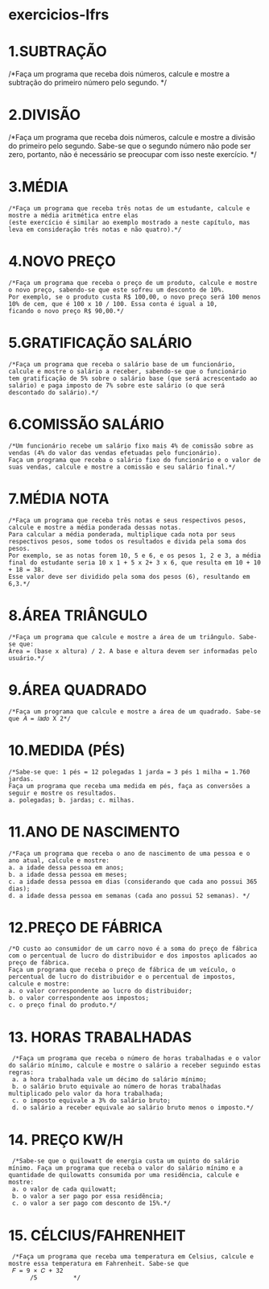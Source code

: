 # exercicios-Ifrs

# 1.SUBTRAÇÃO 
	
  /*Faça um programa que receba dois números, calcule e mostre a subtração do primeiro número pelo segundo. */

# 2.DIVISÃO
  
  /*Faça um programa que receba dois números, calcule e mostre a divisão do primeiro pelo segundo. 
    Sabe-se que o segundo número não pode ser zero, portanto, não é necessário se preocupar com isso neste exercício. */

# 3.MÉDIA  
    
    /*Faça um programa que receba três notas de um estudante, calcule e mostre a média aritmética entre elas 
    (este exercício é similar ao exemplo mostrado a neste capítulo, mas leva em consideração três notas e não quatro).*/
    
# 4.NOVO PREÇO

    /*Faça um programa que receba o preço de um produto, calcule e mostre o novo preço, sabendo-se que este sofreu um desconto de 10%. 
    Por exemplo, se o produto custa R$ 100,00, o novo preço será 100 menos 10% de cem, que é 100 x 10 / 100. Essa conta é igual a 10, 
    ficando o novo preço R$ 90,00.*/
    
# 5.GRATIFICAÇÃO SALÁRIO  
       
    /*Faça um programa que receba o salário base de um funcionário, calcule e mostre o salário a receber, sabendo-se que o funcionário 
    tem gratificação de 5% sobre o salário base (que será acrescentado ao salário) e paga imposto de 7% sobre este salário (o que será descontado do salário).*/

# 6.COMISSÃO SALÁRIO
        
    /*Um funcionário recebe um salário fixo mais 4% de comissão sobre as vendas (4% do valor das vendas efetuadas pelo funcionário). 
    Faça um programa que receba o salário fixo do funcionário e o valor de suas vendas, calcule e mostre a comissão e seu salário final.*/
        
# 7.MÉDIA NOTA

    /*Faça um programa que receba três notas e seus respectivos pesos, calcule e mostre a média ponderada dessas notas. 
    Para calcular a média ponderada, multiplique cada nota por seus respectivos pesos, some todos os resultados e divida pela soma dos pesos. 
    Por exemplo, se as notas forem 10, 5 e 6, e os pesos 1, 2 e 3, a média final do estudante seria 10 x 1 + 5 x 2+ 3 x 6, que resulta em 10 + 10 + 18 = 38. 
    Esse valor deve ser dividido pela soma dos pesos (6), resultando em 6,3.*/
     
# 8.ÁREA TRIÂNGULO

    /*Faça um programa que calcule e mostre a área de um triângulo. Sabe-se que: 
    Área = (base x altura) / 2. A base e altura devem ser informadas pelo usuário.*/
    
# 9.ÁREA QUADRADO 
    
    /*Faça um programa que calcule e mostre a área de um quadrado. Sabe-se que 𝐴 = 𝑙𝑎𝑑𝑜 X 2*/
    
# 10.MEDIDA (PÉS)
   
    /*Sabe-se que: 1 pés = 12 polegadas 1 jarda = 3 pés 1 milha = 1.760 jardas. 
    Faça um programa que receba uma medida em pés, faça as conversões a seguir e mostre os resultados. 
    a. polegadas; b. jardas; c. milhas. 

# 11.ANO DE NASCIMENTO
    
    /*Faça um programa que receba o ano de nascimento de uma pessoa e o ano atual, calcule e mostre: 
    a. a idade dessa pessoa em anos; 
    b. a idade dessa pessoa em meses; 
    c. a idade dessa pessoa em dias (considerando que cada ano possui 365 dias); 
    d. a idade dessa pessoa em semanas (cada ano possui 52 semanas). */
    
# 12.PREÇO DE FÁBRICA
    
    /*O custo ao consumidor de um carro novo é a soma do preço de fábrica com o percentual de lucro do distribuidor e dos impostos aplicados ao preço de fábrica.
    Faça um programa que receba o preço de fábrica de um veículo, o percentual de lucro do distribuidor e o percentual de impostos, calcule e mostre: 
    a. o valor correspondente ao lucro do distribuidor; 
    b. o valor correspondente aos impostos; 
    c. o preço final do produto.*/
    
# 13. HORAS TRABALHADAS

     /*Faça um programa que receba o número de horas trabalhadas e o valor do salário mínimo, calcule e mostre o salário a receber seguindo estas regras: 
     a. a hora trabalhada vale um décimo do salário mínimo; 
     b. o salário bruto equivale ao número de horas trabalhadas multiplicado pelo valor da hora trabalhada; 
     c. o imposto equivale a 3% do salário bruto; 
     d. o salário a receber equivale ao salário bruto menos o imposto.*/
     
# 14. PREÇO KW/H 

     /*Sabe-se que o quilowatt de energia custa um quinto do salário mínimo. Faça um programa que receba o valor do salário mínimo e a quantidade de quilowatts consumida por uma residência, calcule e mostre: 
     a. o valor de cada quilowatt; 
     b. o valor a ser pago por essa residência; 
     c. o valor a ser pago com desconto de 15%.*/
     
# 15. CÉLCIUS/FAHRENHEIT

     /*Faça um programa que receba uma temperatura em Celsius, calcule e mostre essa temperatura em Fahrenheit. Sabe-se que 
     𝐹 = 9 × 𝐶 + 32
          /5          */
